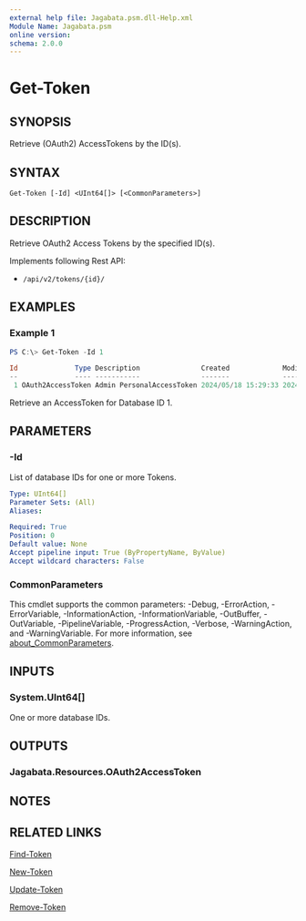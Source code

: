```yaml
---
external help file: Jagabata.psm.dll-Help.xml
Module Name: Jagabata.psm
online version:
schema: 2.0.0
---
```


# Get-Token

## SYNOPSIS
Retrieve (OAuth2) AccessTokens by the ID(s).

## SYNTAX

```
Get-Token [-Id] <UInt64[]> [<CommonParameters>]
```

## DESCRIPTION
Retrieve OAuth2 Access Tokens by the specified ID(s).

Implements following Rest API:  
- `/api/v2/tokens/{id}/`

## EXAMPLES

### Example 1
```powershell
PS C:\> Get-Token -Id 1

Id              Type Description               Created             Modified            Expires             User Username Application ApplicationName Scope
--              ---- -----------               -------             --------            -------             ---- -------- ----------- --------------- -----
 1 OAuth2AccessToken Admin PersonalAccessToken 2024/05/18 15:29:33 2024/05/18 15:29:33 3023/09/19 15:29:33    1 admin                                write
```

Retrieve an AccessToken for Database ID 1.

## PARAMETERS

### -Id
List of database IDs for one or more Tokens.

```yaml
Type: UInt64[]
Parameter Sets: (All)
Aliases:

Required: True
Position: 0
Default value: None
Accept pipeline input: True (ByPropertyName, ByValue)
Accept wildcard characters: False
```

### CommonParameters
This cmdlet supports the common parameters: -Debug, -ErrorAction, -ErrorVariable, -InformationAction, -InformationVariable, -OutBuffer, -OutVariable, -PipelineVariable, -ProgressAction, -Verbose, -WarningAction, and -WarningVariable. For more information, see [about_CommonParameters](http://go.microsoft.com/fwlink/?LinkID=113216).

## INPUTS

### System.UInt64[]
One or more database IDs.

## OUTPUTS

### Jagabata.Resources.OAuth2AccessToken
## NOTES

## RELATED LINKS

[Find-Token](Find-Token.md)

[New-Token](New-Token.md)

[Update-Token](Update-Token.md)

[Remove-Token](Remove-Token.md)
